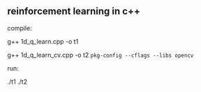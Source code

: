 ## reinforcement learning in c++

compile:

g++ 1d_q_learn.cpp -o t1

g++ 1d_q_learn_cv.cpp -o t2 `pkg-config --cflags --libs opencv`

run:

./t1
./t2

